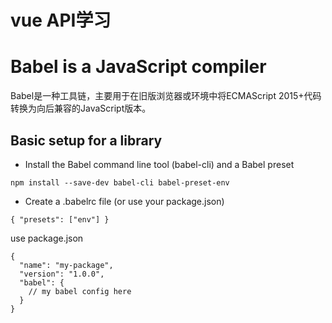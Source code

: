 # vue API学习


# Babel is a JavaScript compiler

Babel是一种工具链，主要用于在旧版浏览器或环境中将ECMAScript 2015+代码转换为向后兼容的JavaScript版本。

## Basic setup for a library

* Install the Babel command line tool (babel-cli) and a Babel preset

```
npm install --save-dev babel-cli babel-preset-env
```
* Create a .babelrc file (or use your package.json)

```
{ "presets": ["env"] }
```

use package.json

```
{
  "name": "my-package",
  "version": "1.0.0",
  "babel": {
    // my babel config here
  }
}
```
